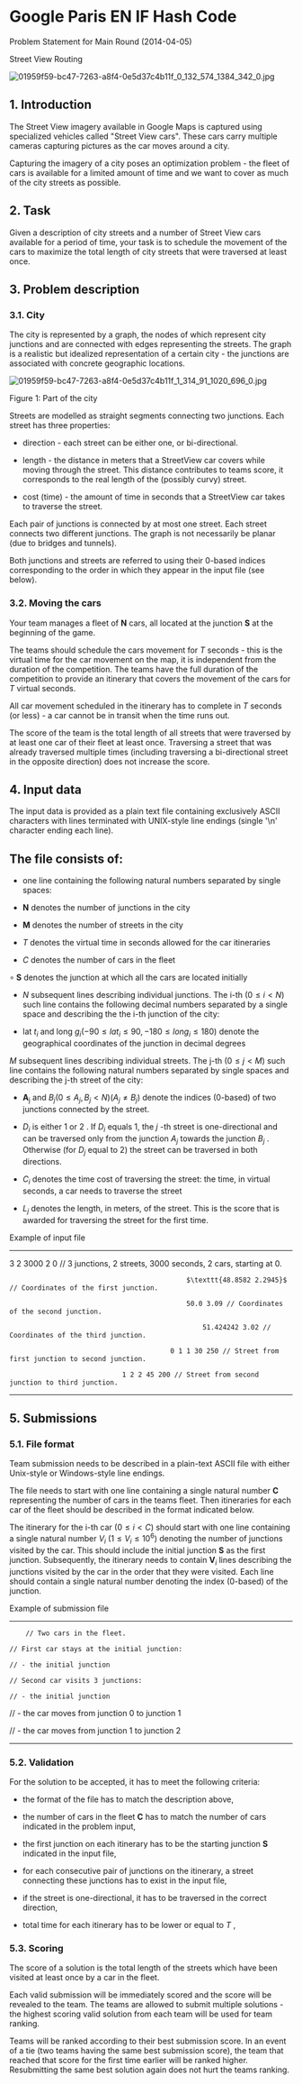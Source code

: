 # Google Paris EN IF Hash Code

Problem Statement for Main Round (2014-04-05)

Street View Routing

![01959f59-bc47-7263-a8f4-0e5d37c4b11f_0_132_574_1384_342_0.jpg](images/01959f59-bc47-7263-a8f4-0e5d37c4b11f_0_132_574_1384_342_0.jpg)

## 1. Introduction

The Street View imagery available in Google Maps is captured using specialized vehicles called "Street View cars". These cars carry multiple cameras capturing pictures as the car moves around a city.

Capturing the imagery of a city poses an optimization problem - the fleet of cars is available for a limited amount of time and we want to cover as much of the city streets as possible.

## 2. Task

Given a description of city streets and a number of Street View cars available for a period of time, your task is to schedule the movement of the cars to maximize the total length of city streets that were traversed at least once.

## 3. Problem description

### 3.1. City

The city is represented by a graph, the nodes of which represent city junctions and are connected with edges representing the streets. The graph is a realistic but idealized representation of a certain city - the junctions are associated with concrete geographic locations.

![01959f59-bc47-7263-a8f4-0e5d37c4b11f_1_314_91_1020_696_0.jpg](images/01959f59-bc47-7263-a8f4-0e5d37c4b11f_1_314_91_1020_696_0.jpg)

Figure 1: Part of the city

Streets are modelled as straight segments connecting two junctions. Each street has three properties:

- direction - each street can be either one, or bi-directional.

- length - the distance in meters that a StreetView car covers while moving through the street. This distance contributes to teams score, it corresponds to the real length of the (possibly curvy) street.

- cost (time) - the amount of time in seconds that a StreetView car takes to traverse the street.

Each pair of junctions is connected by at most one street. Each street connects two different junctions. The graph is not necessarily be planar (due to bridges and tunnels).

Both junctions and streets are referred to using their 0-based indices corresponding to the order in which they appear in the input file (see below).

### 3.2. Moving the cars

Your team manages a fleet of $\mathbf{N}$ cars, all located at the junction $\mathbf{S}$ at the beginning of the game.

The teams should schedule the cars movement for $T$ seconds - this is the virtual time for the car movement on the map, it is independent from the duration of the competition. The teams have the full duration of the competition to provide an itinerary that covers the movement of the cars for $T$ virtual seconds.

All car movement scheduled in the itinerary has to complete in $T$ seconds (or less) - a car cannot be in transit when the time runs out.

The score of the team is the total length of all streets that were traversed by at least one car of their fleet at least once. Traversing a street that was already traversed multiple times (including traversing a bi-directional street in the opposite direction) does not increase the score.

## 4. Input data

The input data is provided as a plain text file containing exclusively ASCII characters with lines terminated with UNIX-style line endings (single '\\n' character ending each line).

## The file consists of:

- one line containing the following natural numbers separated by single spaces:

- $\mathbf{N}$ denotes the number of junctions in the city

- $\mathbf{M}$ denotes the number of streets in the city

- $T$ denotes the virtual time in seconds allowed for the car itineraries

- $C$ denotes the number of cars in the fleet

$\circ  \;\mathbf{S}$ denotes the junction at which all the cars are located initially

- $N$ subsequent lines describing individual junctions. The i-th $\left( {0 \leq  i < N}\right)$ such line contains the following decimal numbers separated by a single space and describing the the i-th junction of the city:

- lat ${t}_{i}$ and long ${g}_{i}\left( {-{90} \leq  {la}{t}_{i} \leq  {90}, - {180} \leq  {lon}{g}_{i} \leq  {180}}\right)$ denote the geographical coordinates of the junction in decimal degrees

$M$ subsequent lines describing individual streets. The j-th $\left( {0 \leq  j < M}\right)$ such line contains the following natural numbers separated by single spaces and describing the j-th street of the city:

- ${\mathbf{A}}_{\mathrm{j}}$ and ${B}_{j}\left( {0 \leq  {A}_{j},{B}_{j} < N}\right) \left( {{A}_{j} \neq  {B}_{j}}\right)$ denote the indices (0-based) of two junctions connected by the street.

- ${D}_{i}$ is either 1 or 2 . If ${D}_{i}$ equals 1, the $j$ -th street is one-directional and can be traversed only from the junction ${A}_{j}$ towards the junction ${B}_{j}$ . Otherwise (for ${D}_{j}$ equal to 2) the street can be traversed in both directions.

- ${C}_{i}$ denotes the time cost of traversing the street: the time, in virtual seconds, a car needs to traverse the street

- ${L}_{j}$ denotes the length, in meters, of the street. This is the score that is awarded for traversing the street for the first time.

Example of input file

---

3 2 3000 2 0 // 3 junctions, 2 streets, 3000 seconds, 2 cars, starting at 0.

												$\texttt{48.8582 2.2945}$ // Coordinates of the first junction.

												50.0 3.09 // Coordinates of the second junction.

													51.424242 3.02 // Coordinates of the third junction.

											0 1 1 30 250 // Street from first junction to second junction.

								1 2 2 45 200 // Street from second junction to third junction.

---

## 5. Submissions

### 5.1. File format

Team submission needs to be described in a plain-text ASCII file with either Unix-style or Windows-style line endings.

The file needs to start with one line containing a single natural number $\mathbf{C}$ representing the number of cars in the teams fleet. Then itineraries for each car of the fleet should be described in the format indicated below.

The itinerary for the i-th car $\left( {0 \leq  i < C}\right)$ should start with one line containing a single natural number ${V}_{i}$ $\left( {1 \leq  {V}_{i} \leq  {10}^{6}}\right)$ denoting the number of junctions visited by the car. This should include the initial junction $\mathbf{S}$ as the first junction. Subsequently, the itinerary needs to contain ${\mathbf{V}}_{i}$ lines describing the junctions visited by the car in the order that they were visited. Each line should contain a single natural number denoting the index (0-based) of the junction.

Example of submission file

---

		// Two cars in the fleet.

	// First car stays at the initial junction:

	// - the initial junction

	// Second car visits 3 junctions:

	// - the initial junction

// - the car moves from junction 0 to junction 1

// - the car moves from junction 1 to junction 2

---

### 5.2. Validation

For the solution to be accepted, it has to meet the following criteria:

- the format of the file has to match the description above,

- the number of cars in the fleet $\mathbf{C}$ has to match the number of cars indicated in the problem input,

- the first junction on each itinerary has to be the starting junction $\mathbf{S}$ indicated in the input file,

- for each consecutive pair of junctions on the itinerary, a street connecting these junctions has to exist in the input file,

- if the street is one-directional, it has to be traversed in the correct direction,

- total time for each itinerary has to be lower or equal to $T$ ,

### 5.3. Scoring

The score of a solution is the total length of the streets which have been visited at least once by a car in the fleet.

Each valid submission will be immediately scored and the score will be revealed to the team. The teams are allowed to submit multiple solutions - the highest scoring valid solution from each team will be used for team ranking.

Teams will be ranked according to their best submission score. In an event of a tie (two teams having the same best submission score), the team that reached that score for the first time earlier will be ranked higher. Resubmitting the same best solution again does not hurt the teams ranking.
